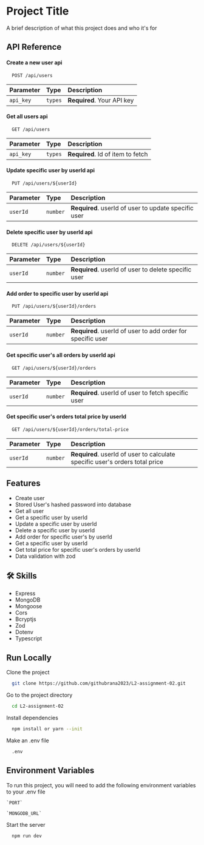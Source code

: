 
# Project Title

A brief description of what this project does and who it's for


## API Reference

#### Create a new user api

```http
  POST /api/users
```

| Parameter | Type     | Description                |
| :-------- | :------- | :------------------------- |
| `api_key` | `types` | **Required**. Your API key |

#### Get all users api

```http
  GET /api/users
```

| Parameter | Type     | Description                       |
| :-------- | :------- | :-------------------------------- |
| `api_key`      | `types` | **Required**. Id of item to fetch |


#### Update specific user by userId api

```http
  PUT /api/users/${userId}
```

| Parameter | Type     | Description                       |
| :-------- | :------- | :-------------------------------- |
| `userId`      | `number` | **Required**. userId of user to update specific user|





#### Delete specific user by userId api

```http
  DELETE /api/users/${userId}
```

| Parameter | Type     | Description                       |
| :-------- | :------- | :-------------------------------- |
| `userId`      | `number` | **Required**. userId of user to delete specific user|



#### Add order to specific user by userId api

```http
  PUT /api/users/${userId}/orders
```

| Parameter | Type     | Description                       |
| :-------- | :------- | :-------------------------------- |
| `userId`      | `number` | **Required**. userId of user to add order for specific user|


#### Get specific user's all orders by userId api

```http
  GET /api/users/${userId}/orders
```

| Parameter | Type     | Description                       |
| :-------- | :------- | :-------------------------------- |
| `userId`      | `number` | **Required**. userId of user to fetch specific user|


#### Get specific user's orders total price by userId

```http
  GET /api/users/${userId}/orders/total-price
```

| Parameter | Type     | Description                       |
| :-------- | :------- | :-------------------------------- |
| `userId`      | `number` | **Required**. userId of user to calculate specific user's orders total price|

## Features

- Create user
- Stored User's hashed password into database
- Get all user
- Get a specific user by userId
- Update a specific user by userId
- Delete a specific user by userId
- Add order for specific user's  by userId
- Get a specific user by userId
- Get total price for specific user's orders by userId
- Data validation with zod
## 🛠 Skills

- Express
- MongoDB
- Mongoose
- Cors
- Bcryptjs
- Zod
- Dotenv
- Typescript
## Run Locally

Clone the project

```bash
  git clone https://github.com/githubrana2023/L2-assignment-02.git
```

Go to the project directory

```bash
  cd L2-assignment-02
```

Install dependencies

```bash
  npm install or yarn --init
```

Make an .env file

```bash
  .env
```

## Environment Variables

To run this project, you will need to add the following environment variables to your .env file

```
`PORT`
```
```
`MONGODB_URL`
```

Start the server

```bash
  npm run dev
```

